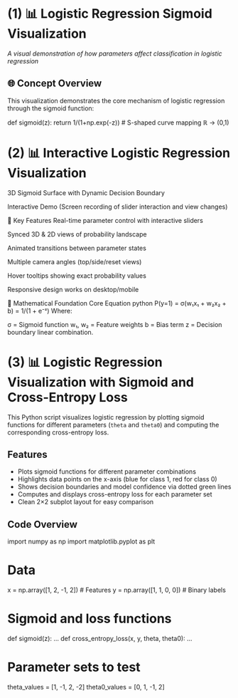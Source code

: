 # (1) 📊 Logistic Regression Sigmoid Visualization

*A visual demonstration of how parameters affect classification in logistic regression*

## 🌐 Concept Overview
This visualization demonstrates the core mechanism of logistic regression through the sigmoid function:

def sigmoid(z):
    return 1/(1+np.exp(-z))  # S-shaped curve mapping ℝ → (0,1)





# (2) 📊 Interactive Logistic Regression Visualization

3D Sigmoid Surface with Dynamic Decision Boundary

Interactive Demo
(Screen recording of slider interaction and view changes)

🌟 Key Features
Real-time parameter control with interactive sliders

Synced 3D & 2D views of probability landscape

Animated transitions between parameter states

Multiple camera angles (top/side/reset views)

Hover tooltips showing exact probability values

Responsive design works on desktop/mobile

🧮 Mathematical Foundation
Core Equation
python
P(y=1) = σ(w₁x₁ + w₂x₂ + b) = 1/(1 + e⁻ᶻ)
Where:

σ = Sigmoid function
w₁, w₂ = Feature weights
b = Bias term
z = Decision boundary linear combination.




# (3) 📊 Logistic Regression Visualization with Sigmoid and Cross-Entropy Loss

This Python script visualizes logistic regression by plotting sigmoid functions for different parameters (`theta` and `theta0`) and computing the corresponding cross-entropy loss.
## Features
- Plots sigmoid functions for different parameter combinations
- Highlights data points on the x-axis (blue for class 1, red for class 0)
- Shows decision boundaries and model confidence via dotted green lines
- Computes and displays cross-entropy loss for each parameter set
- Clean 2×2 subplot layout for easy comparison

## Code Overview
import numpy as np
import matplotlib.pyplot as plt

# Data
x = np.array([1, 2, -1, 2])   # Features
y = np.array([1, 1, 0, 0])    # Binary labels

# Sigmoid and loss functions
def sigmoid(z): ...
def cross_entropy_loss(x, y, theta, theta0): ...

# Parameter sets to test
theta_values = [1, -1, 2, -2]
theta0_values = [0, 1, -1, 2]
